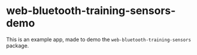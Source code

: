 # web-bluetooth-training-sensors-demo

This is an example app, made to demo the `web-bluetooth-training-sensors` package.
